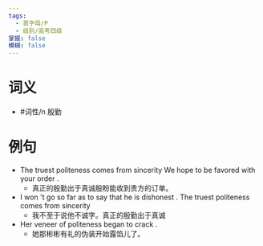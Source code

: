 ```yaml
---
tags:
  - 首字母/P
  - 级别/高考四级
掌握: false
模糊: false
---
```

# 词义
- #词性/n  殷勤
# 例句
- The truest politeness comes from sincerity We hope to be favored with your order .
	- 真正的殷勤出于真诚殷盼能收到贵方的订单。
- I won 't go so far as to say that he is dishonest . The truest politeness comes from sincerity
	- 我不至于说他不诚字。真正的殷勤出于真诚
- Her veneer of politeness began to crack .
	- 她那彬彬有礼的伪装开始露馅儿了。

